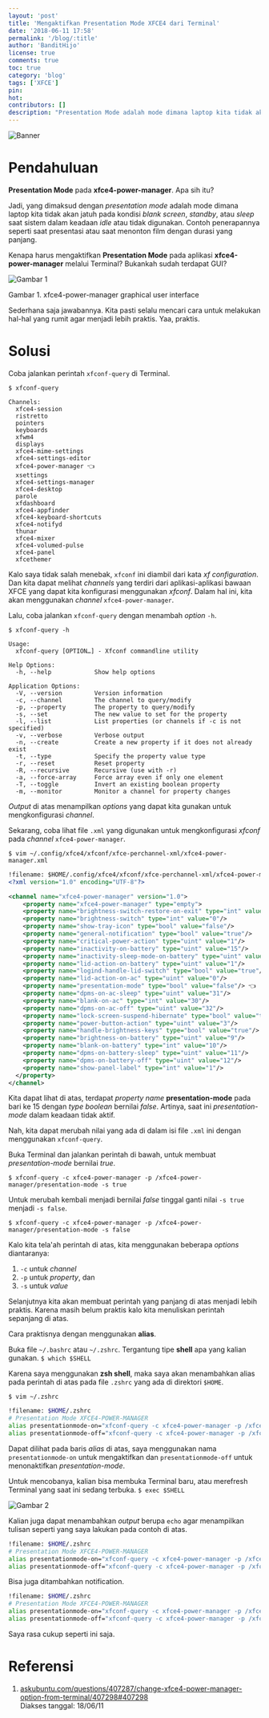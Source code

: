 ```yaml
---
layout: 'post'
title: 'Mengaktifkan Presentation Mode XFCE4 dari Terminal'
date: '2018-06-11 17:58'
permalink: '/blog/:title'
author: 'BanditHijo'
license: true
comments: true
toc: true
category: 'blog'
tags: ['XFCE']
pin:
hot:
contributors: []
description: "Presentation Mode adalah mode dimana laptop kita tidak akan jatuh pada kondisi blank screen, standby, atau sleep saat sistem dalam keadaan idle atau tidak digunakan. Contoh penerapannya seperti saat presentasi atau saat menonton film dengan durasi yang panjang."
---
```


![Banner](https://s20.postimg.cc/5q63tl41p/banner_post_16.png)


# Pendahuluan

**Presentation Mode** pada **xfce4-power-manager**. Apa sih itu?

Jadi, yang dimaksud dengan *presentation mode* adalah mode dimana laptop kita tidak akan jatuh pada kondisi *blank screen*, *standby*, atau *sleep* saat sistem dalam keadaan *idle* atau tidak digunakan. Contoh penerapannya seperti saat presentasi atau saat menonton film dengan durasi yang panjang.

Kenapa harus mengaktifkan **Presentation Mode** pada aplikasi **xfce4-power-manager** melalui Terminal? Bukankah sudah terdapat GUI?

![Gambar 1](https://s20.postimg.cc/awi675yml/gambar_01.png)

Gambar 1. xfce4-power-manager graphical user interface

Sederhana saja jawabannya. Kita pasti selalu mencari cara untuk melakukan hal-hal yang rumit agar menjadi lebih praktis. Yaa, praktis.


# Solusi

Coba jalankan perintah `xfconf-query` di Terminal.

```
$ xfconf-query
```

```
Channels:
  xfce4-session
  ristretto
  pointers
  keyboards
  xfwm4
  displays
  xfce4-mime-settings
  xfce4-settings-editor
  xfce4-power-manager 👈️
  xsettings
  xfce4-settings-manager
  xfce4-desktop
  parole
  xfdashboard
  xfce4-appfinder
  xfce4-keyboard-shortcuts
  xfce4-notifyd
  thunar
  xfce4-mixer
  xfce4-volumed-pulse
  xfce4-panel
  xfcethemer
```

Kalo saya tidak salah menebak, `xfconf` ini diambil dari kata *xf configuration*. Dan kita dapat melihat *channels* yang terdiri dari aplikasi-aplikasi bawaan XFCE yang dapat kita konfigurasi menggunakan *xfconf*. Dalam hal ini, kita akan menggunakan *channel* `xfce4-power-manager`.

Lalu, coba jalankan `xfconf-query` dengan menambah *option* `-h`.

```
$ xfconf-query -h
```

```
Usage:
  xfconf-query [OPTION…] - Xfconf commandline utility

Help Options:
  -h, --help            Show help options

Application Options:
  -V, --version         Version information
  -c, --channel         The channel to query/modify
  -p, --property        The property to query/modify
  -s, --set             The new value to set for the property
  -l, --list            List properties (or channels if -c is not specified)
  -v, --verbose         Verbose output
  -n, --create          Create a new property if it does not already exist
  -t, --type            Specify the property value type
  -r, --reset           Reset property
  -R, --recursive       Recursive (use with -r)
  -a, --force-array     Force array even if only one element
  -T, --toggle          Invert an existing boolean property
  -m, --monitor         Monitor a channel for property changes
```

*Output* di atas menampilkan *options* yang dapat kita gunakan untuk mengkonfigurasi *channel*.

Sekarang, coba lihat file `.xml` yang digunakan untuk mengkonfigurasi *xfconf* pada *channel* `xfce4-power-manager`.

```
$ vim ~/.config/xfce4/xfconf/xfce-perchannel-xml/xfce4-power-manager.xml
```

```xml
!filename: $HOME/.config/xfce4/xfconf/xfce-perchannel-xml/xfce4-power-manager.xml
<?xml version="1.0" encoding="UTF-8"?>

<channel name="xfce4-power-manager" version="1.0">
    <property name="xfce4-power-manager" type="empty">
    <property name="brightness-switch-restore-on-exit" type="int" value="0"/>
    <property name="brightness-switch" type="int" value="0"/>
    <property name="show-tray-icon" type="bool" value="false"/>
    <property name="general-notification" type="bool" value="true"/>
    <property name="critical-power-action" type="uint" value="1"/>
    <property name="inactivity-on-battery" type="uint" value="15"/>
    <property name="inactivity-sleep-mode-on-battery" type="uint" value="1"/>
    <property name="lid-action-on-battery" type="uint" value="1"/>
    <property name="logind-handle-lid-switch" type="bool" value="true"/>
    <property name="lid-action-on-ac" type="uint" value="0"/>
    <property name="presentation-mode" type="bool" value="false"/> 👈️
    <property name="dpms-on-ac-sleep" type="uint" value="31"/>
    <property name="blank-on-ac" type="int" value="30"/>
    <property name="dpms-on-ac-off" type="uint" value="32"/>
    <property name="lock-screen-suspend-hibernate" type="bool" value="true"/>
    <property name="power-button-action" type="uint" value="3"/>
    <property name="handle-brightness-keys" type="bool" value="true"/>
    <property name="brightness-on-battery" type="uint" value="9"/>
    <property name="blank-on-battery" type="int" value="10"/>
    <property name="dpms-on-battery-sleep" type="uint" value="11"/>
    <property name="dpms-on-battery-off" type="uint" value="12"/>
    <property name="show-panel-label" type="int" value="1"/>
  </property>
</channel>
```

Kita dapat lihat di atas, terdapat *property name* **presentation-mode** pada bari ke 15 dengan *type boolean* bernilai *false*. Artinya, saat ini *presentation-mode* dalam keadaan tidak aktif.

Nah, kita dapat merubah nilai yang ada di dalam isi file `.xml` ini dengan menggunakan `xfconf-query`.

Buka Terminal dan jalankan perintah di bawah, untuk membuat *presentation-mode* bernilai *true*.

```
$ xfconf-query -c xfce4-power-manager -p /xfce4-power-manager/presentation-mode -s true
```

Untuk merubah kembali menjadi bernilai *false* tinggal ganti nilai `-s true` menjadi `-s false`.

```
$ xfconf-query -c xfce4-power-manager -p /xfce4-power-manager/presentation-mode -s false
```

Kalo kita tela'ah perintah di atas, kita menggunakan beberapa *options* diantaranya:

1. `-c` untuk *channel*
1. `-p` untuk *property*, dan
1. `-s` untuk *value*

Selanjutnya kita akan membuat perintah yang panjang di atas menjadi lebih praktis. Karena masih belum praktis kalo kita menuliskan perintah sepanjang di atas.

Cara praktisnya dengan menggunakan **alias**.

Buka file `~/.bashrc` atau `~/.zshrc`. Tergantung tipe **shell** apa yang kalian gunakan. `$ which $SHELL`

Karena saya menggunakan **zsh shell**, maka saya akan menambahkan alias pada perintah di atas pada file `.zshrc` yang ada di direktori `$HOME`.

```
$ vim ~/.zshrc
```

```bash
!filename: $HOME/.zshrc
# Presentation Mode XFCE4-POWER-MANAGER
alias presentationmode-on="xfconf-query -c xfce4-power-manager -p /xfce4-power-manager/presentation-mode -s true"
alias presentationmode-off="xfconf-query -c xfce4-power-manager -p /xfce4-power-manager/presentation-mode -s false"
```

Dapat dilihat pada baris *alias* di atas, saya menggunakan nama `presentationmode-on` untuk mengaktifkan dan `presentationmode-off` untuk menonaktifkan *presentation-mode*.

Untuk mencobanya, kalian bisa membuka Terminal baru, atau merefresh Terminal yang saat ini sedang terbuka. `$ exec $SHELL`

![Gambar 2](https://s20.postimg.cc/wze9g4mr1/gambar_02.gif)

Kalian juga dapat menambahkan *output* berupa `echo` agar menampilkan tulisan seperti yang saya lakukan pada contoh di atas.

```bash
!filename: $HOME/.zshrc
# Presentation Mode XFCE4-POWER-MANAGER
alias presentationmode-on="xfconf-query -c xfce4-power-manager -p /xfce4-power-manager/presentation-mode -s true; echo 'Presentation Mode ON'"
alias presentationmode-off="xfconf-query -c xfce4-power-manager -p /xfce4-power-manager/presentation-mode -s false; echo 'Presentation Mode OFF'"
```

Bisa juga ditambahkan notification.

```bash
!filename: $HOME/.zshrc
# Presentation Mode XFCE4-POWER-MANAGER
alias presentationmode-on="xfconf-query -c xfce4-power-manager -p /xfce4-power-manager/presentation-mode -s true; echo 'Presentation Mode ON'; notify-send '[ON] Presentation Mode'"
alias presentationmode-off="xfconf-query -c xfce4-power-manager -p /xfce4-power-manager/presentation-mode -s false; echo 'Presentation Mode OFF'; notify-send '[OFF] Presentation Mode'"
```

Saya rasa cukup seperti ini saja.


# Referensi

1. [askubuntu.com/questions/407287/change-xfce4-power-manager-option-from-terminal/407298#407298](https://askubuntu.com/questions/407287/change-xfce4-power-manager-option-from-terminal/407298#407298)
<br>Diakses tanggal: 18/06/11
